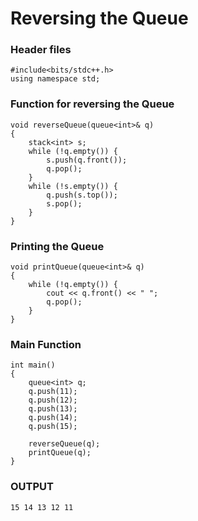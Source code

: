 # Reversing the Queue 

### Header files
```
#include<bits/stdc++.h>
using namespace std;
```

### Function for reversing the Queue
```
void reverseQueue(queue<int>& q)
{
	stack<int> s;
	while (!q.empty()) {
		s.push(q.front());
		q.pop();
	}
	while (!s.empty()) {
		q.push(s.top());
		s.pop();
	}
}
```

### Printing the Queue
```
void printQueue(queue<int>& q)
{
	while (!q.empty()) {
		cout << q.front() << " ";
		q.pop();
	}
}
```

### Main Function
```
int main()
{
	queue<int> q;
	q.push(11);
	q.push(12);
	q.push(13);
	q.push(14);
	q.push(15);

	reverseQueue(q);
	printQueue(q);
}
```

### OUTPUT 
```
15 14 13 12 11

```
